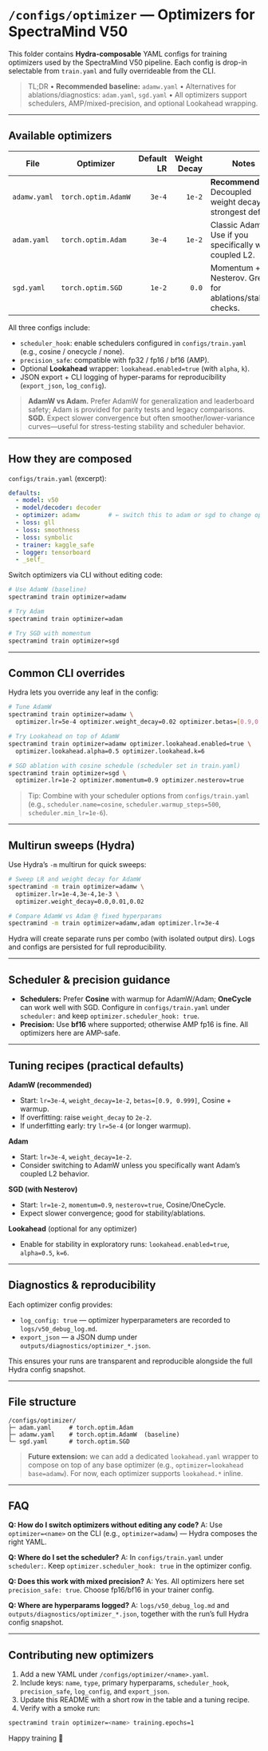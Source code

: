 # `/configs/optimizer` — Optimizers for SpectraMind V50

This folder contains **Hydra-composable** YAML configs for training optimizers used by the SpectraMind V50 pipeline.
Each config is drop-in selectable from `train.yaml` and fully overrideable from the CLI.

> TL;DR
> • **Recommended baseline:** `adamw.yaml`
> • Alternatives for ablations/diagnostics: `adam.yaml`, `sgd.yaml`
> • All optimizers support schedulers, AMP/mixed-precision, and optional Lookahead wrapping.

---

## Available optimizers

| File         | Optimizer           | Default LR | Weight Decay | Notes                                                       |
| ------------ | ------------------- | ---------: | -----------: | ----------------------------------------------------------- |
| `adamw.yaml` | `torch.optim.AdamW` |     `3e-4` |       `1e-2` | **Recommended.** Decoupled weight decay; strongest default. |
| `adam.yaml`  | `torch.optim.Adam`  |     `3e-4` |       `1e-2` | Classic Adam. Use if you specifically want coupled L2.      |
| `sgd.yaml`   | `torch.optim.SGD`   |     `1e-2` |        `0.0` | Momentum + Nesterov. Great for ablations/stability checks.  |

All three configs include:

* `scheduler_hook`: enable schedulers configured in `configs/train.yaml` (e.g., cosine / onecycle / none).
* `precision_safe`: compatible with fp32 / fp16 / bf16 (AMP).
* Optional **Lookahead** wrapper: `lookahead.enabled=true` (with `alpha`, `k`).
* JSON export + CLI logging of hyper-params for reproducibility (`export_json`, `log_config`).

> **AdamW vs Adam.** Prefer AdamW for generalization and leaderboard safety; Adam is provided for parity tests and legacy comparisons.
> **SGD.** Expect slower convergence but often smoother/lower-variance curves—useful for stress-testing stability and scheduler behavior.

---

## How they are composed

`configs/train.yaml` (excerpt):

```yaml
defaults:
  - model: v50
  - model/decoder: decoder
  - optimizer: adamw        # ← switch this to adam or sgd to change optimizer
  - loss: gll
  - loss: smoothness
  - loss: symbolic
  - trainer: kaggle_safe
  - logger: tensorboard
  - _self_
```

Switch optimizers via CLI without editing code:

```bash
# Use AdamW (baseline)
spectramind train optimizer=adamw

# Try Adam
spectramind train optimizer=adam

# Try SGD with momentum
spectramind train optimizer=sgd
```

---

## Common CLI overrides

Hydra lets you override any leaf in the config:

```bash
# Tune AdamW
spectramind train optimizer=adamw \
  optimizer.lr=5e-4 optimizer.weight_decay=0.02 optimizer.betas=[0.9,0.98]

# Try Lookahead on top of AdamW
spectramind train optimizer=adamw optimizer.lookahead.enabled=true \
  optimizer.lookahead.alpha=0.5 optimizer.lookahead.k=6

# SGD ablation with cosine schedule (scheduler set in train.yaml)
spectramind train optimizer=sgd \
  optimizer.lr=1e-2 optimizer.momentum=0.9 optimizer.nesterov=true
```

> Tip: Combine with your scheduler options from `configs/train.yaml` (e.g., `scheduler.name=cosine`, `scheduler.warmup_steps=500`, `scheduler.min_lr=1e-6`).

---

## Multirun sweeps (Hydra)

Use Hydra’s `-m` multirun for quick sweeps:

```bash
# Sweep LR and weight decay for AdamW
spectramind -m train optimizer=adamw \
  optimizer.lr=1e-4,3e-4,1e-3 \
  optimizer.weight_decay=0.0,0.01,0.02

# Compare AdamW vs Adam @ fixed hyperparams
spectramind -m train optimizer=adamw,adam optimizer.lr=3e-4
```

Hydra will create separate runs per combo (with isolated output dirs). Logs and configs are persisted for full reproducibility.

---

## Scheduler & precision guidance

* **Schedulers:** Prefer **Cosine** with warmup for AdamW/Adam; **OneCycle** can work well with SGD.
  Configure in `configs/train.yaml` under `scheduler:` and keep `optimizer.scheduler_hook: true`.
* **Precision:** Use **bf16** where supported; otherwise AMP fp16 is fine. All optimizers here are AMP-safe.

---

## Tuning recipes (practical defaults)

**AdamW (recommended)**

* Start: `lr=3e-4`, `weight_decay=1e-2`, `betas=[0.9, 0.999]`, Cosine + warmup.
* If overfitting: raise `weight_decay` to `2e-2`.
* If underfitting early: try `lr=5e-4` (or longer warmup).

**Adam**

* Start: `lr=3e-4`, `weight_decay=1e-2`.
* Consider switching to AdamW unless you specifically want Adam’s coupled L2 behavior.

**SGD (with Nesterov)**

* Start: `lr=1e-2`, `momentum=0.9`, `nesterov=true`, Cosine/OneCycle.
* Expect slower convergence; good for stability/ablations.

**Lookahead** (optional for any optimizer)

* Enable for stability in exploratory runs: `lookahead.enabled=true`, `alpha=0.5`, `k=6`.

---

## Diagnostics & reproducibility

Each optimizer config provides:

* `log_config: true` — optimizer hyperparameters are recorded to `logs/v50_debug_log.md`.
* `export_json` — a JSON dump under `outputs/diagnostics/optimizer_*.json`.

This ensures your runs are transparent and reproducible alongside the full Hydra config snapshot.

---

## File structure

```
/configs/optimizer/
├─ adam.yaml     # torch.optim.Adam
├─ adamw.yaml    # torch.optim.AdamW  (baseline)
└─ sgd.yaml      # torch.optim.SGD
```

> **Future extension:** we can add a dedicated `lookahead.yaml` wrapper to compose on top of any base optimizer (e.g., `optimizer=lookahead base=adamw`). For now, each optimizer supports `lookahead.*` inline.

---

## FAQ

**Q: How do I switch optimizers without editing any code?**
A: Use `optimizer=<name>` on the CLI (e.g., `optimizer=adamw`) — Hydra composes the right YAML.

**Q: Where do I set the scheduler?**
A: In `configs/train.yaml` under `scheduler:`. Keep `optimizer.scheduler_hook: true` in the optimizer config.

**Q: Does this work with mixed precision?**
A: Yes. All optimizers here set `precision_safe: true`. Choose fp16/bf16 in your trainer config.

**Q: Where are hyperparams logged?**
A: `logs/v50_debug_log.md` and `outputs/diagnostics/optimizer_*.json`, together with the run’s full Hydra config snapshot.

---

## Contributing new optimizers

1. Add a new YAML under `/configs/optimizer/<name>.yaml`.
2. Include keys: `name`, `type`, primary hyperparams, `scheduler_hook`, `precision_safe`, `log_config`, and `export_json`.
3. Update this README with a short row in the table and a tuning recipe.
4. Verify with a smoke run:

```bash
spectramind train optimizer=<name> training.epochs=1
```

Happy training 🚀
